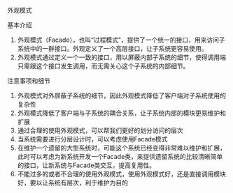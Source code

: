 外观模式

基本介绍

1. 外观模式（Facade），也叫“过程模式”，提供了一个统一的接口，用来访问子系统中的一群接口。外观定义了一个高层接口，让子系统更容易使用。
2. 外观模式通过定义一个一致的接口，用以屏蔽内部子系统的细节，使得调用端只需跟这个接口发生调用，而无需关心这个子系统的内部细节。



注意事项和细节

1. 外观模式对外屏蔽子系统的细节，因此外观模式降低了客户端对子系统使用的复杂性
2. 外观模式降低了客户端与子系统的耦合关系，让子系统内部的模块更易维护和扩展
3. 通过合理的使用外观模式，可以帮我们更好的划分访问的层次
4. 当系统需要进行分层设计时，可以考虑使用Facade模式
5. 在维护一个遗留的大型系统时，可能这个系统已经变得非常难以维护和扩展，此时可以考虑为新系统开发一个Facade类，来提供遗留系统的比较清晰简单的接口，让新系统与Facade类交互，提高复用性。
6. 不能过多的或者不合理的使用外观模式，使用外观模式好，还是直接调用模块好，要以让系统有层次，利于维护为目的